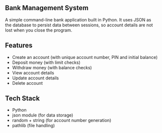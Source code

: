 ## **Bank Management System**

A simple command-line bank application built in Python.
It uses JSON as the database to persist data between sessions, so account details are not lost when you close the program.

## Features
- Create an account (with unique account number, PIN and initial balance)
- Deposit money (with limit checks)
- Withdraw money (with balance checks)
- View account details
- Update account details
- Delete account


## Tech Stack
- Python
- json module (for data storage)
- random + string (for account number generation)
- pathlib (file handling)